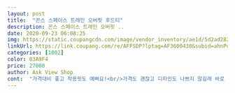 ```yaml
---
layout: post 
title:  "꼰스 스페이스 트레인 오버핏 후드티" 
description: 꼰스 스페이스 트레인 오버핏 ..
date: 2020-09-23 06:08:25 
img: https://static.coupangcdn.com/image/vendor_inventory/ae1d/5d2ad2825e71665e55f017a7fa8adb66e5ca3118ddf7a807be1f498ec551.jpg 
linkUrl: https://link.coupang.com/re/AFFSDP?lptag=AF3600438&subid=ahnPublicAsk&pageKey=2044761321&itemId=3476332270&vendorItemId=71462650244&traceid=V0-113-123996b4f2f81897 
categories: [1002] 
color: 03A9F4 
price: 27000 
author: Ask View Shop 
cont:  "가격대비 좋고 착용핏도 예뻐요!<br/>가격도 괜찮고 디자인도 나쁘지 않길래 바로 겟했습니다.<br/><br/>디자인도 무난하고 세탁기 돌렸는데 줄어드는 것도 없습니다!<br/>리뷰가 많이 없길래 고민하고 샀는데 만족합니다!<br/>박시하게 입는거 좋아하는데 제가 딱 좋아하는 핏입니다<br/>세탁해도 줄어드는것도 없고요 만족합니당<br/>아침저녁으로는 날씨가 쌀쌀해서 입기 좋아요.<br/> !<br/>역시 남녀공용으로 입을수있는 옷은 크게 나와서 좋습니당 <br/> -)<br/>옷이 도톰하네요.<br/> 두꺼운건 아니고 추울 때 입으면 괜찮을 것 같아요<br/>택배받고 불량확인한다고 옷을 봤는데 마감처리도 잘 되어있고 재질도 괜찮더라고요.<br/> 가을겨울에 입기 딱 좋은 후드티입니다.<br/><br/>힙해요 옷이 오버핏으로 사이즈도 넉넉하고 좋아요!<br/>" 
---
```

